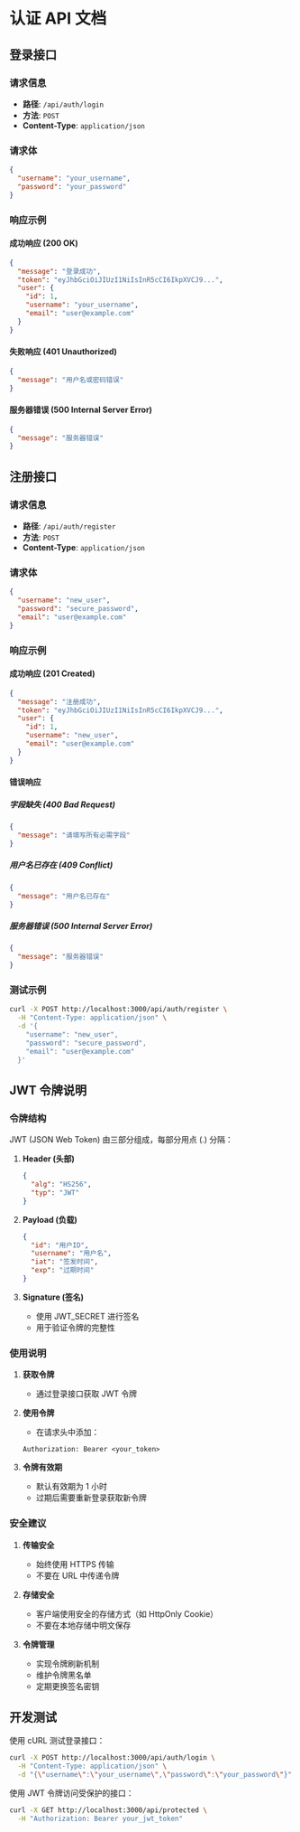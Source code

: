 # 认证 API 文档

## 登录接口

### 请求信息

- **路径**: `/api/auth/login`
- **方法**: `POST`
- **Content-Type**: `application/json`

### 请求体

```json
{
  "username": "your_username",
  "password": "your_password"
}
```

### 响应示例

#### 成功响应 (200 OK)

```json
{
  "message": "登录成功",
  "token": "eyJhbGciOiJIUzI1NiIsInR5cCI6IkpXVCJ9...",
  "user": {
    "id": 1,
    "username": "your_username",
    "email": "user@example.com"
  }
}
```

#### 失败响应 (401 Unauthorized)

```json
{
  "message": "用户名或密码错误"
}
```

#### 服务器错误 (500 Internal Server Error)

```json
{
  "message": "服务器错误"
}
```

## 注册接口

### 请求信息

- **路径**: `/api/auth/register`
- **方法**: `POST`
- **Content-Type**: `application/json`

### 请求体

```json
{
  "username": "new_user",
  "password": "secure_password",
  "email": "user@example.com"
}
```

### 响应示例

#### 成功响应 (201 Created)

```json
{
  "message": "注册成功",
  "token": "eyJhbGciOiJIUzI1NiIsInR5cCI6IkpXVCJ9...",
  "user": {
    "id": 1,
    "username": "new_user",
    "email": "user@example.com"
  }
}
```

#### 错误响应

##### 字段缺失 (400 Bad Request)
```json
{
  "message": "请填写所有必需字段"
}
```

##### 用户名已存在 (409 Conflict)
```json
{
  "message": "用户名已存在"
}
```

##### 服务器错误 (500 Internal Server Error)
```json
{
  "message": "服务器错误"
}
```

### 测试示例

```bash
curl -X POST http://localhost:3000/api/auth/register \
  -H "Content-Type: application/json" \
  -d '{
    "username": "new_user",
    "password": "secure_password",
    "email": "user@example.com"
  }'
```

## JWT 令牌说明

### 令牌结构

JWT (JSON Web Token) 由三部分组成，每部分用点 (.) 分隔：

1. **Header (头部)**
   ```json
   {
     "alg": "HS256",
     "typ": "JWT"
   }
   ```

2. **Payload (负载)**
   ```json
   {
     "id": "用户ID",
     "username": "用户名",
     "iat": "签发时间",
     "exp": "过期时间"
   }
   ```

3. **Signature (签名)**
   - 使用 JWT_SECRET 进行签名
   - 用于验证令牌的完整性

### 使用说明

1. **获取令牌**
   - 通过登录接口获取 JWT 令牌

2. **使用令牌**
   - 在请求头中添加：
   ```http
   Authorization: Bearer <your_token>
   ```

3. **令牌有效期**
   - 默认有效期为 1 小时
   - 过期后需要重新登录获取新令牌

### 安全建议

1. **传输安全**
   - 始终使用 HTTPS 传输
   - 不要在 URL 中传递令牌

2. **存储安全**
   - 客户端使用安全的存储方式（如 HttpOnly Cookie）
   - 不要在本地存储中明文保存

3. **令牌管理**
   - 实现令牌刷新机制
   - 维护令牌黑名单
   - 定期更换签名密钥

## 开发测试

使用 cURL 测试登录接口：

```bash
curl -X POST http://localhost:3000/api/auth/login \
  -H "Content-Type: application/json" \
  -d "{\"username\":\"your_username\",\"password\":\"your_password\"}"
```

使用 JWT 令牌访问受保护的接口：

```bash
curl -X GET http://localhost:3000/api/protected \
  -H "Authorization: Bearer your_jwt_token"
```